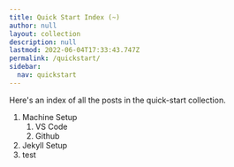 ```yaml
---
title: Quick Start Index (~)
author: null
layout: collection
description: null
lastmod: 2022-06-04T17:33:43.747Z
permalink: /quickstart/
sidebar:
  nav: quickstart
---
```


Here's an index of all the posts in the quick-start collection.

1. Machine Setup
   1. VS Code
   2. Github
2. Jekyll Setup
3. test